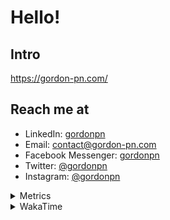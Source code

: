 # Hello!

## Intro

<https://gordon-pn.com/>

## Reach me at

- LinkedIn: [gordonpn](https://www.linkedin.com/in/gordonpn/)
- Email: [contact@gordon-pn.com](mailto:contact@gordon-pn.com)
- Facebook Messenger: [gordonpn](https://www.messenger.com/t/Gordonpn)
- Twitter: [@gordonpn](https://twitter.com/Gordonpn)
- Instagram: [@gordonpn](https://www.instagram.com/gordonpn/)

<details>
  <summary>Metrics</summary>

  <img align="center" src="https://github.com/gordonpn/gordonpn/blob/master/github-metrics.svg" alt="GitHub Metrics">

</details>

<details>
  <summary>WakaTime</summary>

  <!--START_SECTION:waka-->
📊 **This Week I Spent My Time On** 

```text
💬 Programming Languages: 
Other                    13 hrs 51 mins      █████████░░░░░░░░░░░░░░░░   37.29 % 
Java                     12 hrs 44 mins      █████████░░░░░░░░░░░░░░░░   34.26 % 
Brazil Dependency Config 5 hrs 5 mins        ███░░░░░░░░░░░░░░░░░░░░░░   13.69 % 
XML                      1 hr 51 mins        █░░░░░░░░░░░░░░░░░░░░░░░░   05.02 % 
Bash                     1 hr 11 mins        █░░░░░░░░░░░░░░░░░░░░░░░░   03.22 % 

🔥 Editors: 
Chrome                   19 hrs 3 mins       █████████████░░░░░░░░░░░░   51.23 % 
IntelliJ IDEA            8 hrs 43 mins       ██████░░░░░░░░░░░░░░░░░░░   23.46 % 
iTerm2                   5 hrs 4 mins        ███░░░░░░░░░░░░░░░░░░░░░░   13.66 % 
Slack                    1 hr 40 mins        █░░░░░░░░░░░░░░░░░░░░░░░░   04.50 % 
MicrosoftOutlook         51 mins             █░░░░░░░░░░░░░░░░░░░░░░░░   02.31 % 
```


 Last Updated on 05/03/2025 10:25:09 UTC
<!--END_SECTION:waka-->
</details>
